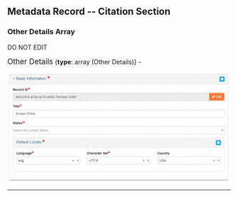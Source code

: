 ## Metadata Record -- Citation Section
### Other Details Array
DO NOT EDIT

<span class="md-panel" style="font-size: larger">Other Details</span> {**type**: array (<span class="md-panel">Other Details</span>)} -  

![Basic Information Panel](/assets/reference/edit-objects/citation/basicInfo-citation.png)


---
